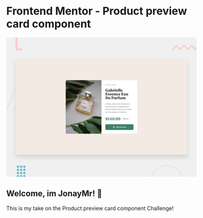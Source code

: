 # Frontend Mentor - Product preview card component

![Design preview for the Product preview card component coding challenge](./design/desktop-preview.jpg)

## Welcome, im JonayMr! 👋

This is my take on the Product preview card component Challenge!
